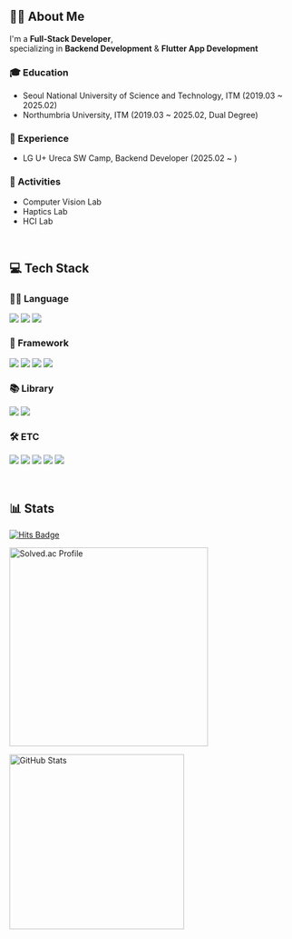 <!-- <div align="center"> -->

  <!-- Header with animated wave background -->
<!--  <img src="https://capsule-render.vercel.app/api?type=waving&color=0:8AE68A,100:2C5364&height=150&section=header&text=👋%20Hi%20there!%20Welcome%20to%20my%20Github&fontAlign=50&fontSize=40&animation=fadeIn" />-->

<!-- </div> -->


## 🧑‍💻 About Me
I'm a **Full-Stack Developer**,  
specializing in **Backend Development** & **Flutter App Development**

### 🎓 Education  
- Seoul National University of Science and Technology, ITM (2019.03 ~ 2025.02)
- Northumbria University, ITM (2019.03 ~ 2025.02, Dual Degree)


### 💼 Experience  
- LG U+ Ureca SW Camp, Backend Developer (2025.02 ~ )


### 🌟 Activities  
- Computer Vision Lab
- Haptics Lab
- HCI Lab

<br>

## 💻 Tech Stack

### 👨‍💻 Language  
<p>
  <img src="https://img.shields.io/badge/Java-007396?style=flat-square&logo=openjdk&logoColor=white"/>
  <img src="https://img.shields.io/badge/Python-3776AB?style=flat-square&logo=python&logoColor=white"/>
  <img src="https://img.shields.io/badge/C%23-239120?style=flat-square&logo=unity&logoColor="/>
</p>

### 🧱 Framework  
<p>
  <img src="https://img.shields.io/badge/Spring-6DB33F?style=flat-square&logo=spring&logoColor=white"/>
  <img src="https://img.shields.io/badge/Spring Boot-6DB33F?style=flat-square&logo=springboot&logoColor=white"/>
  <img src="https://img.shields.io/badge/Flutter-02569B?style=flat-square&logo=flutter&logoColor="/>
  <img src="https://img.shields.io/badge/ReactNative-222222?style=flat-square&logo=React&logoColor="/>
</p>

### 📚 Library  
<p>
  <img src="https://img.shields.io/badge/PyTorch-EE4C2C?style=flat-square&logo=pytorch&logoColor=white"/>
  <img src="https://img.shields.io/badge/scikit--learn-F7931E?style=flat-square&logo=scikit-learn&logoColor=white"/>
</p>

### 🛠️ ETC  
<p>
  <img src="https://img.shields.io/badge/AWS-232F3E?style=flat-square&logo=amazonwebservices&logoColor="/>
  <img src="https://img.shields.io/badge/MySQL-4479A1?style=flat-square&logo=mysql&logoColor=white"/>
  <img src="https://img.shields.io/badge/PostgreSQL-4169E1?style=flat-square&logo=postgresql&logoColor=white"/>
  <img src="https://img.shields.io/badge/MongoDB-47A248?style=flat-square&logo=mongodb&logoColor=white"/>
  <img src="https://img.shields.io/badge/Firebase-FFCA28?style=flat-square&logo=firebase&logoColor=black"/>
</p>
<br>

## 📊 Stats

<p align="left">
  <a href="https://hits.seeyoufarm.com">
    <img src="https://hits.seeyoufarm.com/api/count/incr/badge.svg?url=https%3A%2F%2Fgithub.com%2Fsiheon0411&count_bg=%2379C83D&title_bg=%23555555&icon=&icon_color=%23E7E7E7&title=hits&edge_flat=false" alt="Hits Badge">
  </a>
</p>

<p align="left">
  <a href="https://solved.ac/siheon0411">
    <img src="http://mazassumnida.wtf/api/v2/generate_badge?boj=siheon0411" alt="Solved.ac Profile" width="350px">
  </a>
</p>

<p align="left">
  <a href="https://github.com/siheon0411/github-readme-stats">
    <img src="https://github-readme-stats.vercel.app/api/top-langs/?username=siheon0411&layout=compact&bg_color=0d1117&text_color=ffffff&hide_border=true&langs_count=4&exclude_repo=Deep-Learning,dayme,OS-pintos" alt="GitHub Stats" width="308px">
  </a>
</p>

